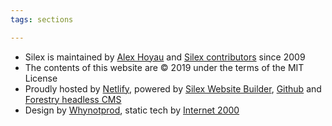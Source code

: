 ```yaml
---
tags: sections

---
```

* Silex is maintained by [Alex Hoyau](https://github.com/lexoyo "Alex Hoyau on github") and [Silex contributors](https://github.com/silexlabs/Silex/graphs/contributors "Silex contributions") since 2009
* The contents of this website are © 2019 under the terms of the MIT License
* Proudly hosted by [Netlify](https://www.netlify.com/ "Hosted by netlify"), powered by [Silex Website Builder](https://www.silex.me/ "Silex free website builder"), [Github](https://github.com/ "powered github") and [Forestry headless CMS](https://forestry.io/ "Forestry")
* Design by [Whynotprod](https://www.whynotprod.com/ "Whynotprod website design"), static tech by [Internet 2000](https://internet2000.net/ "Static websites design")